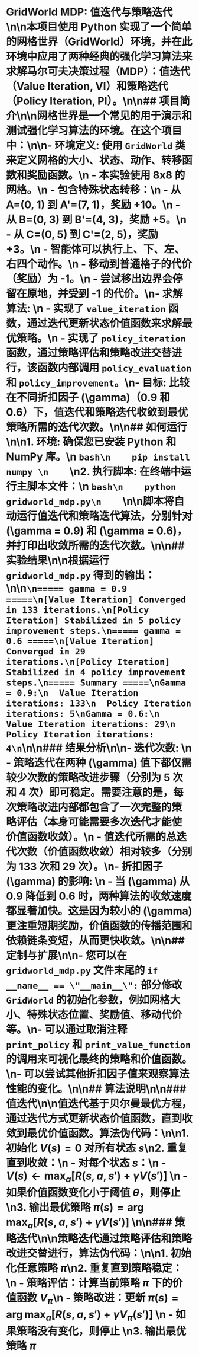 # GridWorld MDP: 值迭代与策略迭代\n\n本项目使用 Python 实现了一个简单的网格世界（GridWorld）环境，并在此环境中应用了两种经典的强化学习算法来求解马尔可夫决策过程（MDP）：值迭代（Value Iteration, VI）和策略迭代（Policy Iteration, PI）。\n\n## 项目简介\n\n网格世界是一个常见的用于演示和测试强化学习算法的环境。在这个项目中：\n\n-   **环境定义**: 使用 `GridWorld` 类来定义网格的大小、状态、动作、转移函数和奖励函数。\n    -   本实验使用 8x8 的网格。\n    -   包含特殊状态转移：\n        -   从 A=(0, 1) 到 A'=(7, 1)，奖励 +10。\n        -   从 B=(0, 3) 到 B'=(4, 3)，奖励 +5。\n        -   从 C=(0, 5) 到 C'=(2, 5)，奖励 +3。\n    -   智能体可以执行上、下、左、右四个动作。\n    -   移动到普通格子的代价（奖励）为 -1。\n    -   尝试移出边界会停留在原地，并受到 -1 的代价。\n-   **求解算法**: \n    -   实现了 `value_iteration` 函数，通过迭代更新状态价值函数来求解最优策略。\n    -   实现了 `policy_iteration` 函数，通过策略评估和策略改进交替进行，该函数内部调用 `policy_evaluation` 和 `policy_improvement`。\n-   **目标**: 比较在不同折扣因子 \(\gamma\)（0.9 和 0.6）下，值迭代和策略迭代收敛到最优策略所需的迭代次数。\n\n## 如何运行\n\n1.  **环境**: 确保您已安装 Python 和 NumPy 库。\n    ```bash\n    pip install numpy \n    ```\n2.  **执行脚本**: 在终端中运行主脚本文件：\n    ```bash\n    python gridworld_mdp.py\n    ```\n\n脚本将自动运行值迭代和策略迭代算法，分别针对 \(\gamma = 0.9\) 和 \(\gamma = 0.6\)，并打印出收敛所需的迭代次数。\n\n## 实验结果\n\n根据运行 `gridworld_mdp.py` 得到的输出：\n\n```\n===== gamma = 0.9 =====\n[Value Iteration] Converged in 133 iterations.\n[Policy Iteration] Stabilized in 5 policy improvement steps.\n===== gamma = 0.6 =====\n[Value Iteration] Converged in 29 iterations.\n[Policy Iteration] Stabilized in 4 policy improvement steps.\n===== Summary =====\nGamma = 0.9:\n  Value Iteration iterations: 133\n  Policy Iteration iterations: 5\nGamma = 0.6:\n  Value Iteration iterations: 29\n  Policy Iteration iterations: 4\n```\n\n### 结果分析\n\n-   **迭代次数**: \n    -   策略迭代在两种 \(\gamma\) 值下都仅需较少次数的**策略改进**步骤（分别为 5 次和 4 次）即可稳定。需要注意的是，每次策略改进内部都包含了一次完整的**策略评估**（本身可能需要多次迭代才能使价值函数收敛）。\n    -   值迭代所需的总迭代次数（价值函数收敛）相对较多（分别为 133 次和 29 次）。\n-   **折扣因子 \(\gamma\) 的影响**: \n    -   当 \(\gamma\) 从 0.9 降低到 0.6 时，两种算法的收敛速度都显著加快。这是因为较小的 \(\gamma\) 更注重短期奖励，价值函数的传播范围和依赖链条变短，从而更快收敛。\n\n## 定制与扩展\n\n-   您可以在 `gridworld_mdp.py` 文件末尾的 `if __name__ == \"__main__\":` 部分修改 `GridWorld` 的初始化参数，例如网格大小、特殊状态位置、奖励值、移动代价等。\n-   可以通过取消注释 `print_policy` 和 `print_value_function` 的调用来可视化最终的策略和价值函数。\n-   可以尝试其他折扣因子值来观察算法性能的变化。\n\n## 算法说明\n\n### 值迭代\n\n值迭代基于贝尔曼最优方程，通过迭代方式更新状态价值函数，直到收敛到最优价值函数。算法伪代码：\n\n1. 初始化 $V(s)=0$ 对所有状态 $s$\n2. 重复直到收敛：\n   - 对每个状态 $s$：\n     - $V(s) \leftarrow \max_a [R(s,a,s') + \gamma V(s')]$ \n   - 如果价值函数变化小于阈值 $\theta$，则停止 \n3. 输出最优策略 $\pi(s) = \arg\max_a [R(s,a,s') + \gamma V(s')]$ \n\n### 策略迭代\n\n策略迭代通过策略评估和策略改进交替进行，算法伪代码：\n\n1. 初始化任意策略 $\pi$\n2. 重复直到策略稳定：\n   - **策略评估**：计算当前策略 $\pi$ 下的价值函数 $V_\pi$\n   - **策略改进**：更新 $\pi(s) = \arg\max_a [R(s,a,s') + \gamma V_\pi(s')]$ \n   - 如果策略没有变化，则停止 \n3. 输出最优策略 $\pi$ 
